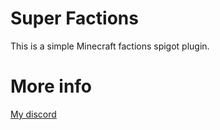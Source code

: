 # Super Factions
This is a simple Minecraft factions spigot plugin.

# More info
[My discord](https://discord.gg/DfqduqS)
